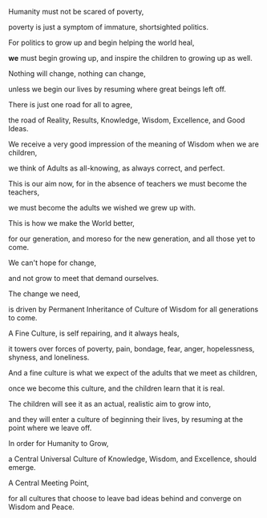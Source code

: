 Humanity must not be scared of poverty,

poverty is just a symptom of immature, shortsighted politics.

For politics to grow up and begin helping the world heal,

**we** must begin growing up, and inspire the children to growing up as well.

Nothing will change, nothing can change,

unless we begin our lives by resuming where great beings left off.

There is just one road for all to agree,

the road of Reality, Results, Knowledge, Wisdom, Excellence, and Good Ideas.

We receive a very good impression of the meaning of Wisdom when we are children,

we think of Adults as all-knowing, as always correct, and perfect.

This is our aim now, for in the absence of teachers we must become the teachers,

we must become the adults we wished we grew up with.

This is how we make the World better,

for our generation, and moreso for the new generation, and all those yet to come.

We can't hope for change,

and not grow to meet that demand ourselves.

The change we need,

is driven by Permanent Inheritance of Culture of Wisdom for all generations to come.

A Fine Culture, is self repairing, and it always heals,

it towers over forces of poverty, pain, bondage, fear, anger, hopelessness, shyness, and loneliness.

And a fine culture is what we expect of the adults that we meet as children,

once we become this culture, and the children learn that it is real.

The children will see it as an actual, realistic aim to grow into,

and they will enter a culture of beginning their lives, by resuming at the point where we leave off.

In order for Humanity to Grow,

a Central Universal Culture of Knowledge, Wisdom, and Excellence, should emerge.

A Central Meeting Point,

for all cultures that choose to leave bad ideas behind and converge on Wisdom and Peace.
